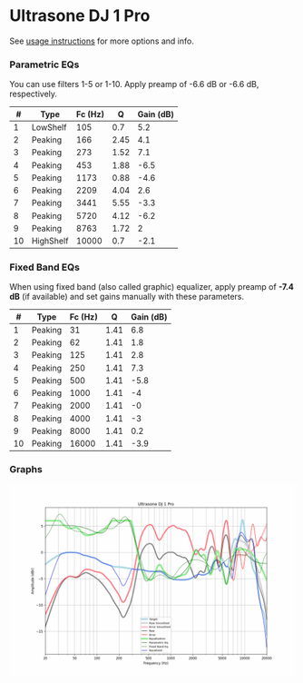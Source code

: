 # Ultrasone DJ 1 Pro
See [usage instructions](https://github.com/jaakkopasanen/AutoEq#usage) for more options and info.

### Parametric EQs
You can use filters 1-5 or 1-10. Apply preamp of -6.6 dB or -6.6 dB, respectively.

|   # | Type      |   Fc (Hz) |    Q |   Gain (dB) |
|-----|-----------|-----------|------|-------------|
|   1 | LowShelf  |       105 | 0.7  |         5.2 |
|   2 | Peaking   |       166 | 2.45 |         4.1 |
|   3 | Peaking   |       273 | 1.52 |         7.1 |
|   4 | Peaking   |       453 | 1.88 |        -6.5 |
|   5 | Peaking   |      1173 | 0.88 |        -4.6 |
|   6 | Peaking   |      2209 | 4.04 |         2.6 |
|   7 | Peaking   |      3441 | 5.55 |        -3.3 |
|   8 | Peaking   |      5720 | 4.12 |        -6.2 |
|   9 | Peaking   |      8763 | 1.72 |         2   |
|  10 | HighShelf |     10000 | 0.7  |        -2.1 |

### Fixed Band EQs
When using fixed band (also called graphic) equalizer, apply preamp of **-7.4 dB** (if available) and set gains manually with these parameters.

|   # | Type    |   Fc (Hz) |    Q |   Gain (dB) |
|-----|---------|-----------|------|-------------|
|   1 | Peaking |        31 | 1.41 |         6.8 |
|   2 | Peaking |        62 | 1.41 |         1.8 |
|   3 | Peaking |       125 | 1.41 |         2.8 |
|   4 | Peaking |       250 | 1.41 |         7.3 |
|   5 | Peaking |       500 | 1.41 |        -5.8 |
|   6 | Peaking |      1000 | 1.41 |        -4   |
|   7 | Peaking |      2000 | 1.41 |        -0   |
|   8 | Peaking |      4000 | 1.41 |        -3   |
|   9 | Peaking |      8000 | 1.41 |         0.2 |
|  10 | Peaking |     16000 | 1.41 |        -3.9 |

### Graphs
![](./Ultrasone%20DJ%201%20Pro.png)
